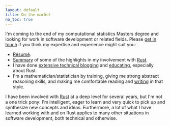 ```yaml
---
layout: default
title: On the market
no_toc: true
---
```


I'm coming to the end of my computational statistics Masters degree
and looking for work in software development or related fields. Please
[get in touch](mailto:dbau.pp@gmail.com) if you think my expertise and
experience might suit you:

- [Résumé](resume.pdf).
- [Summary](rust-contributions.pdf) of some of the highlights in my
  involvement with [Rust](https://rust-lang.org).
- I have done [extensive technical blogging](/blog) and
  [educating](http://stackoverflow.com/users/1256624/huon), especially
  about Rust.
- I'm a mathematician/statistician by training, giving me strong
  abstract reasoning skills, and making me comfortable reading and
  [writing](/honours-thesis.pdf) in that style.

I have been involved with [Rust](https://rust-lang.org) at a deep
level for several years, but I'm not a one trick pony: I'm
intelligent, eager to learn and very quick to pick up and synthesize
new concepts and ideas. Furthermore, a lot of what I have learned
working with and on Rust applies to many other situations in software
development, both technical and otherwise.
